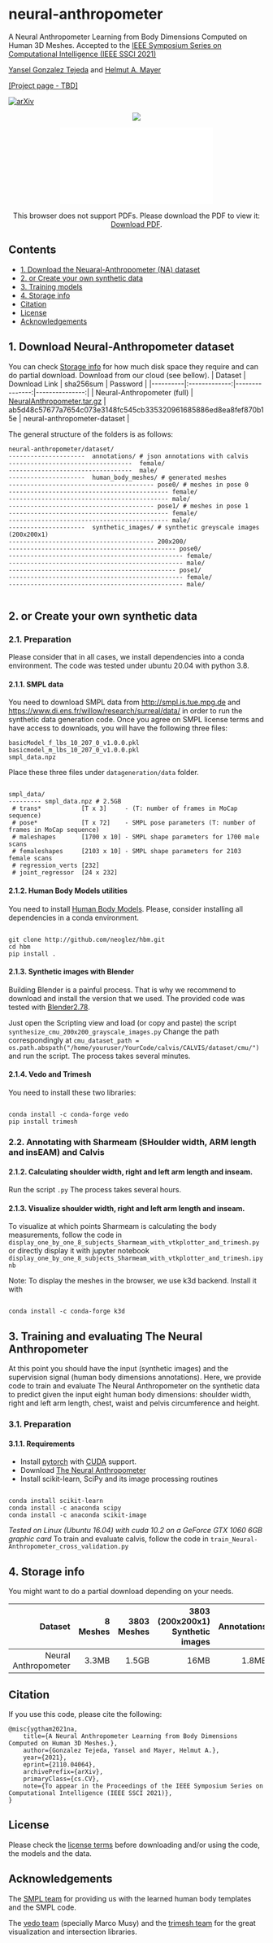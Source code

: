 # neural-anthropometer
A Neural Anthropometer Learning from Body Dimensions Computed on Human 3D Meshes.
Accepted to the [IEEE Symposium Series on Computational Intelligence (IEEE SSCI 2021)](https://attend.ieee.org/ssci-2021/)

[Yansel Gonzalez Tejeda](https://github.com/neoglez) and [Helmut A. Mayer](https://www.cosy.sbg.ac.at/~helmut/helmut.html)

[[Project page - TBD]](http://example.com)

[![arXiv](https://img.shields.io/badge/arXiv-2110.04064-green)](https://arxiv.org/abs/2110.04064)

<p align="center">
<img src="/img/na-pipeline.png"
</p>

<p align="center">
<object data="/img/InferenceResults.pdf" type="application/pdf" width="700px" height="700px">
    <embed src="/img/InferenceResults.pdf">
        <p>This browser does not support PDFs. Please download the PDF to view it: <a href="/img/InferenceResults.pdf">Download PDF</a>.</p>
    </embed>
</object>

</p>

## Contents
* [1. Download the Neuaral-Anthropometer (NA) dataset](https://github.com/neoglez/neural-anthropometer#1-download-neural-anthropometer-dataset)
* [2. or Create your own synthetic data](https://github.com/neoglez/neural-anthropometer#2-or-create-your-own-synthetic-data)
* [3. Training models](https://github.com/neoglez/neural-anthropometer#3-training-models)
* [4. Storage info](https://github.com/neoglez/#4-storage-info)
* [Citation](https://github.com/neoglez/neural-anthropometer#citation)
* [License](https://github.com/neoglez/neural-anthropometer#license)
* [Acknowledgements](https://github.com/neoglez/neural-anthropometer#acknowledgements)

## 1. Download Neural-Anthropometer dataset


You can check [Storage info](https://github.com/neoglez/neural-anthropometer#4-storage-info) for how much disk space they require and can do partial download.
Download from our cloud (see bellow).
| Dataset  |  Download Link     | sha256sum      |  Password |
|----------|:-------------:|---------------:|---------------:|
| Neural-Anthropometer (full) |  [NeuralAnthropometer.tar.gz](https://cloudlogin03.world4you.com/index.php/s/1234) | ab5d48c57677a7654c073e3148fc545cb335320961685886ed8ea8fef870b15e   | neural-anthropometer-dataset   |

The general structure of the folders is as follows:

``` shell
neural-anthropometer/dataset/
---------------------  annotations/ # json annotations with calvis
----------------------------------  female/
----------------------------------  male/
---------------------  human_body_meshes/ # generated meshes
---------------------------------------- pose0/ # meshes in pose 0
-------------------------------------------- female/
-------------------------------------------- male/
---------------------------------------- pose1/ # meshes in pose 1
-------------------------------------------- female/
-------------------------------------------- male/
---------------------  synthetic_images/ # synthetic greyscale images (200x200x1)
---------------------------------------- 200x200/
---------------------------------------------- pose0/
------------------------------------------------ female/
------------------------------------------------ male/
---------------------------------------------- pose1/
------------------------------------------------ female/
------------------------------------------------ male/


```

## 2. or Create your own synthetic data
### 2.1. Preparation

Please consider that in all cases, we install dependencies into a conda environment. The code was tested under ubuntu 20.04 with python 3.8.

#### 2.1.1. SMPL data

You need to download SMPL data from http://smpl.is.tue.mpg.de and https://www.di.ens.fr/willow/research/surreal/data/ in order to run the synthetic data generation code. Once you agree on SMPL license terms and have access to downloads, you will have the following three files:

```
basicModel_f_lbs_10_207_0_v1.0.0.pkl
basicmodel_m_lbs_10_207_0_v1.0.0.pkl
smpl_data.npz
```

Place these three files under `datageneration/data` folder.


``` shell

smpl_data/
--------- smpl_data.npz # 2.5GB
 # trans*           [T x 3]     - (T: number of frames in MoCap sequence)
 # pose*            [T x 72]    - SMPL pose parameters (T: number of frames in MoCap sequence)
 # maleshapes       [1700 x 10] - SMPL shape parameters for 1700 male scans
 # femaleshapes     [2103 x 10] - SMPL shape parameters for 2103 female scans 
 # regression_verts [232]
 # joint_regressor  [24 x 232]
```

#### 2.1.2. Human Body Models utilities

You need to install [Human Body Models](https://github.com/neoglez/hbm). Please, consider installing all dependencies in a conda environment.

``` shell

git clone http://github.com/neoglez/hbm.git
cd hbm
pip install .
```

#### 2.1.3. Synthetic images with Blender

Building Blender is a painful process. That is why we recommend to download and install the version that we used. The provided code was tested with [Blender2.78](http://download.blender.org/release/Blender2.78/blender-2.78a-linux-glibc211-x86_64.tar.bz2).

Just open the Scripting view and load (or copy and paste) the script `synthesize_cmu_200x200_grayscale_images.py`
Change the path correspondingly at `cmu_dataset_path = os.path.abspath("/home/youruser/YourCode/calvis/CALVIS/dataset/cmu/")` and run the script.
The process takes several minutes.

#### 2.1.4. Vedo and Trimesh

You need to install these two libraries:

``` shell

conda install -c conda-forge vedo
pip install trimesh
```

### 2.2. Annotating with Sharmeam (SHoulder width, ARM length and insEAM) and Calvis

#### 2.1.2. Calculating shoulder width, right and left arm length and inseam.
Run the script `.py`
The process takes several hours.

#### 2.1.3. Visualize shoulder width, right and left arm length and inseam.
To visualize at which points Sharmeam is calculating the body measurements, follow the code in `display_one_by_one_8_subjects_Sharmeam_with_vtkplotter_and_trimesh.py` or directly display it with jupyter notebook `display_one_by_one_8_subjects_Sharmeam_with_vtkplotter_and_trimesh.ipynb`

Note: To display the meshes in the browser, we use k3d backend. Install it with

``` shell

conda install -c conda-forge k3d
```

## 3. Training and evaluating The Neural Anthropometer

At this point you should have the input (synthetic images) and the supervision signal (human body dimensions annotations). Here, we provide code to train and evaluate The Neural Anthropometer on the synthetic data to predict given the input eight human body dimensions: shoulder width, right and left arm length, chest, waist and pelvis circumference and height.

### 3.1. Preparation

#### 3.1.1. Requirements
* Install [pytorch](https://pytorch.org/) with [CUDA](https://developer.nvidia.com/cuda-downloads) support.
* Download [The Neural Anthropometer](https://github.com/neoglez/neural-anthropometer)
* Install scikit-learn, SciPy and its image processing routines

``` shell

conda install scikit-learn 
conda install -c anaconda scipy
conda install -c anaconda scikit-image
```

*Tested on Linux (Ubuntu 16.04) with cuda 10.2 on a GeForce GTX 1060 6GB graphic card*
To train and evaluate calvis, follow the code in `train_Neural-Anthropometer_cross_validation.py`

## 4. Storage info

You might want to do a partial download depending on your needs.

| Dataset     | 8 Meshes | 3803 Meshes | 3803 (200x200x1) Synthetic images | Annotations | Total |
| -----------:|---------:|------------:|----------------------------------:|------------:|------:|
| Neural Anthropometer      | 3.3MB    | 1.5GB       |   16MB                            | 1.8MB       | 1.6GB |

## Citation
If you use this code, please cite the following:

```
@misc{ygtham2021na,
	title={A Neural Anthropometer Learning from Body Dimensions Computed on Human 3D Meshes.},
	author={Gonzalez Tejeda, Yansel and Mayer, Helmut A.},
	year={2021},
	eprint={2110.04064},
	archivePrefix={arXiv},
	primaryClass={cs.CV},
	note={To appear in the Proceedings of the IEEE Symposium Series on Computational Intelligence (IEEE SSCI 2021)},
}
```

## License
Please check the [license terms](https://github.com/neoglez/neural-anthropometer/blob/master/LICENSE.md) before downloading and/or using the code, the models and the data.

## Acknowledgements
The [SMPL team](https://smpl.is.tue.mpg.de/) for providing us with the learned human body templates and the SMPL code.


The [vedo team](https://github.com/marcomusy/vedo) (specially Marco Musy) and the [trimesh team](https://github.com/mikedh/trimesh) for the great visualization and intersection libraries.
